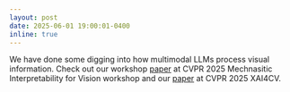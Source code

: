 ```yaml
---
layout: post
date: 2025-06-01 19:00:01-0400
inline: true
---
```


We have done some digging into how multimodal LLMs process visual information. Check out our workshop [paper](https://openreview.net/forum?id=VUhRdZp8ke) at CVPR 2025 Mechnasitic Interpretability for Vision workshop and our [paper](https://arxiv.org/abs/2506.11976) at CVPR 2025 XAI4CV. 